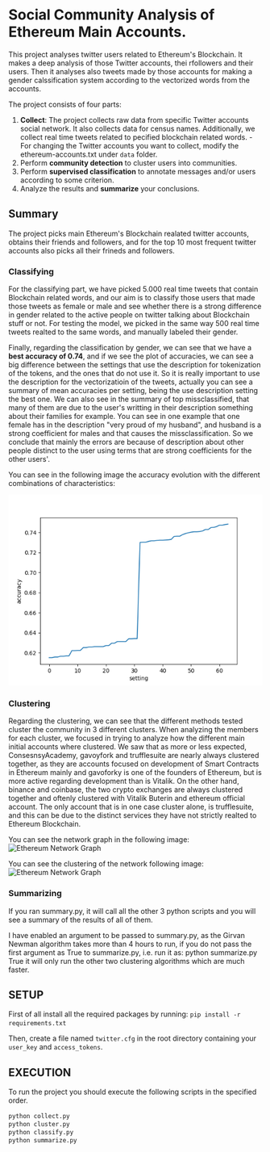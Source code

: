 # Social Community Analysis of Ethereum Main Accounts.

This project analyses twitter users related to Ethereum's Blockchain. It makes a deep analysis of those Twitter accounts, thei rfollowers and their users. Then it analyses also tweets made by those accounts for making a gender calssification system according to the vectorized words from the accounts.

The project consists of four parts:

1. **Collect**: The project collects raw data from specific Twitter accounts social network. It also collects data for census names. Additionally, we collect real time tweets related to pecified blockchain related words.
        - For changing the Twitter accounts you want to collect, modify the ethereum-accounts.txt under `data` folder.
2. Perform **community detection** to cluster users into communities.
3. Perform **supervised classification** to annotate messages and/or users according to some criterion.
4. Analyze the results and **summarize** your conclusions. 

## Summary

The project picks main Ethereum's Blockchain realated twitter accounts, obtains their friends and followers, and for the top 10 most frequent twitter accounts also picks all their frineds and followers.

### Classifying

For the classifying part, we have picked 5.000 real time tweets that contain 
Blockchain related words, and our aim is to classify those users that made those tweets as female or male and see whether there is a strong difference in gender related to the active people on twitter talking about Blockchain stuff or not. For testing the model, we picked in the same way 500 real time tweets realted to the same words, and manually labeled their gender.

Finally, regarding the classification by gender, we can see that we have a __best accuracy of 0.74__, and if we see the plot of accuracies, we can see a big difference between the settings that use the description for tokenization of the tokens, and the ones that do not use it. So it is really important to use the description for the vectorizatioin of the tweets, actually you can see a summary of mean accuracies per setting, being the use description setting the best one. We can also see in the summary of top missclassified, that many of them are due to the user's writting in their description something about their families for example. You can see in one example that one female has in the description "very proud of my  husband", and husband is a strong coefficient for males and that causes the missclassification. So we conclude that mainly the errors are because of description about other people distinct to the user using terms that are strong coefficients for the other users'.

You can see in the following image the accuracy evolution with the different combinations of characteristics:

![Accuracy Configuration Outcome](./images/classify/accuracies.png)


### Clustering

Regarding the clustering, we can see that the different methods tested cluster the community in 3 different clusters. When analyzing the members for each cluster, we focused in trying to analyze how the different main initial 
accounts where clustered. We saw that as more or less expected, ConsesnsyAcademy, gavoyfork and trufflesuite are nearly always clustered together, as they are accounts focused on development of Smart Contracts in Ethereum mainly and gavoforky is one of the founders of Ethereum, but is more active regarding development than is Vitalik.
On the other hand, binance and coinbase, the two crypto exchanges are always clustered together and oftenly clustered with Vitalik Buterin and ethereum official account. The only account that is in one case cluster alone, is trufflesuite, and this can be due to the distinct services they have not strictly realted to Ethereum Blockchain.

You can see the network graph in the following image:
![Ethereum Network Graph](./images/cluster/ethereum-network-gt2.png)

You can see the clustering of the network following image:
![Ethereum Network Graph](./images/cluster/community-detection-louvian.png)


### Summarizing

If you ran summary.py, it will call all the other 3 python scripts and you will see a summary of the results of all of them.

I have enabled an argument to be passed to summary.py, as the Girvan Newman algorithm takes more than 4 hours to run, if you do not pass the first argument as True to summarize.py, i.e. run it as:
python summarize.py True
it will only run the other two clustering algorithms which are much faster.

## SETUP

First of all install all the required packages by running:
`pip install -r requirements.txt`

Then, create a file named `twitter.cfg` in the root directory containing your `user_key` and `access_tokens`.

## EXECUTION

To run the project you should execute the following scripts in the specified order.
```
python collect.py
python cluster.py
python classify.py
python summarize.py
```
